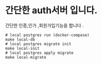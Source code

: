 # 간단한 auth서버 입니다.

간단한 인증,인가 ,회원가입기능을 합니다 . 


```shell
# local postgres run (docker-compose)
make local-db
# local postgres migrate init
make local-init
# local postgres apply migrate
make local-migrate
```